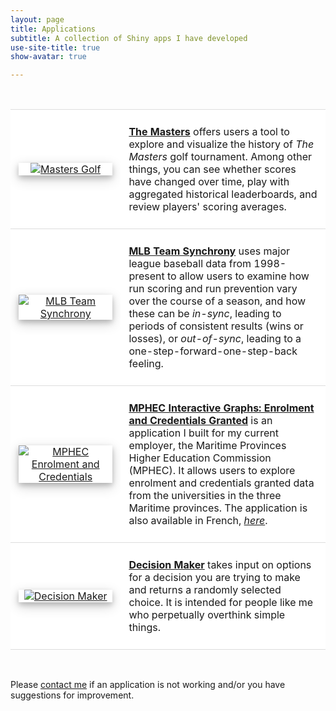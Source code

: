 ```yaml
---
layout: page
title: Applications
subtitle: A collection of Shiny apps I have developed
use-site-title: true
show-avatar: true

---
```


<style type="text/css">
table {
	width: 100%;
}
tr, td {
	border-top: 1px solid #ddd !important;
	border-bottom: 1px solid #ddd;
	padding: 25px 13px 25px !important;
}

.imgshadow {
	box-shadow: 0 4px 8px 0 rgba(0, 0, 0, 0.2), 0 6px 20px 0 rgba(0, 0, 0, 0.19);
	text-align: center;
	transition: all 0.3s ease-in-out;
}

.imgshadow::after {
	z-index: -1;
	opacity: 0;
	box-shadow: 0 4px 8px 0 rgba(0, 0, 0, 0.2), 0 6px 20px 0 rgba(0, 0, 0, 0.19);
	text-align: center;
	transition: opacity 0.3s ease-in-out;
}

.imgshadow:hover {
	transform: scale(1.05, 1.05);
}

.imgshadow:hover::after {
	opacity: 1;
}

</style>

<br/>

<table>
    <colgroup>
       <col span="1" style="width: 35%;">
       <col span="1" style="width: 65%;">
    </colgroup>
    <!-- The Masters Row -->
        <tr>
            <td style="text-align:center" bgcolor="white"><div class="imgshadow"><a href = "https://cjteeter.shinyapps.io/MastersGolf/" target = "_blank"><img src="{{site.url}}/img/app3_mg.png" alt="Masters Golf"></a></div></td>
            <td bgcolor="white"><a href = "https://cjteeter.shinyapps.io/MastersGolf/" target = "_blank"><b>The Masters</b></a> offers users a tool to explore and visualize the history of <i>The Masters</i> golf tournament. Among other things, you can see whether scores have changed over time, play with aggregated historical leaderboards, and review players' scoring averages.</td>
        </tr>
    <!-- MLB Team Synchrony Row -->
        <tr>
            <td style="text-align:center" bgcolor="white"><div class="imgshadow"><a href = "https://cjteeter.shinyapps.io/MLBTeamSynchrony/" target = "_blank"><img src="{{site.url}}/img/app2_ts.png" alt="MLB Team Synchrony"></a></div></td>
            <td bgcolor="white"><a href = "https://cjteeter.shinyapps.io/MLBTeamSynchrony/" target = "_blank"><b>MLB Team Synchrony</b></a> uses major league baseball data from 1998-present to allow users to examine how run scoring and run prevention vary over the course of a season, and how these can be <i>in-sync</i>, leading to periods of consistent results (wins or losses), or <i>out-of-sync</i>, leading to a one-step-forward-one-step-back feeling.</td>
        </tr>
    <!-- MPHEC Enrolment and Credentials Granted Row -->
    	<tr>
    		<td style="text-align:center" bgcolor="white"><div class="imgshadow"><a href = "https://mphec-cespm.shinyapps.io/interactiveopendata_EN/" target = "_blank"><img src="{{site.url}}/img/app4_mphec.png" alt="MPHEC Enrolment and Credentials"></a></div></td>
    		<td bgcolor="white"><a href = "https://mphec-cespm.shinyapps.io/interactiveopendata_EN/" target = "_blank"><b>MPHEC Interactive Graphs: Enrolment and Credentials Granted</b></a> is an application I built for my current employer, the Maritime Provinces Higher Education Commission (MPHEC). It allows users to explore enrolment and credentials granted data from the universities in the three Maritime provinces. The application is also available in French, <a href = "https://mphec-cespm.shinyapps.io/interactiveopendata_FR/" target = "_blank"><em>here</em></a>.</td>
        </tr>
    <!-- Decision Maker Row -->
    	<tr>
    		<td style="text-align:center" bgcolor="white"><div class="imgshadow"><a href = "https://cjteeter.shinyapps.io/DecisionMaker/" target = "_blank"><img src="{{site.url}}/img/app1_dm.png" alt="Decision Maker"></a></div></td>
    		<td bgcolor="white"><a href = "https://cjteeter.shinyapps.io/DecisionMaker/" target = "_blank"><b>Decision Maker</b></a> takes input on options for a decision you are trying to make and returns a randomly selected choice. It is intended for people like me who perpetually overthink simple things.</td>
        </tr>
</table>

<br/>

Please [contact me]({{site.url}}/contact/) if an application is not working and/or you have suggestions for improvement.